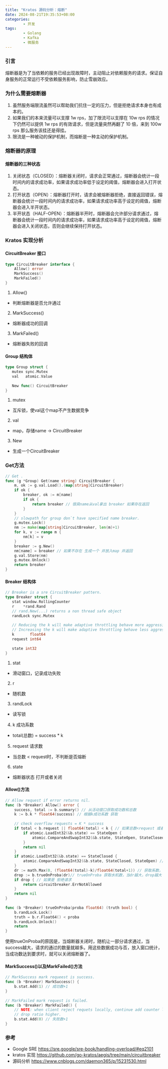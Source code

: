 ```yaml
---
title: "Kratos 源码分析：熔断"
date: 2024-08-21T19:35:53+08:00
categories: 
        - 开发
tags: 
        - Golang
        - Kafka
        - 微服务
---
```


### 引言
熔断器是为了当依赖的服务已经出现故障时，主动阻止对依赖服务的请求。保证自身服务的正常运行不受依赖服务影响，防止雪崩效应。

### 为什么需要熔断器
1. 虽然服务端限流虽然可以帮助我们抗住一定的压力，但是拒绝请求本身也有成本的。
2. 如果我们的本来流量可以支撑 1w rps，加了限流可以支撑在 10w rps 的情况下仍然可以提供 1w rps 的有效请求，但是流量突然再翻了 10 倍，来到 100w rps 那么服务该挂还是得挂。
3. 限流是一种被动的保护机制，而熔断是一种主动的保护机制。

### 熔断器的原理
#### 熔断器的三种状态
1. 关闭状态（CLOSED）：熔断器关闭时，请求会正常通过，熔断器会统计一段时间内的请求成功率，如果请求成功率低于设定的阈值，熔断器会进入打开状态。
2. 打开状态（OPEN）：熔断器打开时，请求会被熔断器拒绝，直接返回错误，熔断器会统计一段时间内的请求成功率，如果请求成功率高于设定的阈值，熔断器会进入半开状态。
3. 半开状态（HALF-OPEN）：熔断器半开时，熔断器会允许部分请求通过，熔断器会统计一段时间内的请求成功率，如果请求成功率高于设定的阈值，熔断器会进入关闭状态，否则会继续保持打开状态。


### Kratos 实现分析
#### CircuitBreaker 接口
```go
type CircuitBreaker interface {
	Allow() error
	MarkSuccess()
	MarkFailed()
}
```
1. Allow()
* 判断熔断器是否允许通过
2. MarkSuccess()
* 熔断器成功的回调
3. MarkFailed()
* 熔断器失败的回调

#### Group 结构体
```go
type Group struct {
   mutex sync.Mutex
   val   atomic.Value
 
   New func() CircuitBreaker
}
```
1. mutex
* 互斥锁，使val这个map不产生数据竞争
2. val
* map，存储name -> CircuitBreaker
3. New
* 生成一个CircuitBreaker
  
### Get方法
```go
// Get .
func (g *Group) Get(name string) CircuitBreaker {
	m, ok := g.val.Load().(map[string]CircuitBreaker)
	if ok {
		breaker, ok := m[name]
		if ok {
			return breaker // 很具name从val拿出 breaker 如果存在返回
		}
	}
	// slowpath for group don`t have specified name breaker.
	g.mutex.Lock()
	nm := make(map[string]CircuitBreaker, len(m)+1)
	for k, v := range m {
		nm[k] = v
	}
	breaker := g.New()
	nm[name] = breaker // 如果不存在 生成一个 并放入map 并返回
	g.val.Store(nm)
	g.mutex.Unlock()
	return breaker
}
```
#### Breaker 结构体
```go
// Breaker is a sre CircuitBreaker pattern.
type Breaker struct {
   stat window.RollingCounter
   r    *rand.Rand
   // rand.New(...) returns a non thread safe object
   randLock sync.Mutex
 
   // Reducing the k will make adaptive throttling behave more aggressively,
   // Increasing the k will make adaptive throttling behave less aggressively.
   k       float64
   request int64
 
   state int32
}
```
1. stat
* 滑动窗口，记录成功失败
2. r
* 随机数
3. randLock
* 读写锁
4. k 成功系数
* total(总数) = success * k
5. request 请求数
* 当总数 < request时，不判断是否熔断
6. state
* 熔断器状态 打开或者关闭

#### Allow()方法
```go
// Allow request if error returns nil.
func (b *Breaker) Allow() error {
	success, total := b.summary() // 从活动窗口获取成功数和总数
	k := b.k * float64(success) // 根据k成功系数 获取
 
	// check overflow requests = K * success
	if total < b.request || float64(total) < k { // 如果总数<request 或者  总数 < k 
		if atomic.LoadInt32(&b.state) == StateOpen { 
			atomic.CompareAndSwapInt32(&b.state, StateOpen, StateClosed) // 如果state是打开 关闭
		}
		return nil
	}
	if atomic.LoadInt32(&b.state) == StateClosed { 
		atomic.CompareAndSwapInt32(&b.state, StateClosed, StateOpen) // 如果state是关闭 打开
	}
	dr := math.Max(0, (float64(total)-k)/float64(total+1)) // 获取系数，当k越大 dr越小
	drop := b.trueOnProba(dr)// trueOnProba 获取水机数，当dr越大，drop越大
	if drop { // 如果是 拒绝请求
		return circuitbreaker.ErrNotAllowed
	}
	return nil
}
 
func (b *Breaker) trueOnProba(proba float64) (truth bool) {
	b.randLock.Lock()
	truth = b.r.Float64() < proba
	b.randLock.Unlock()
	return
}
```
使用trueOnProba的原因是，当熔断器关闭时，随机让一部分请求通过，当success越大，请求的通过的数量就越多。用这些数据成功与否，放入窗口统计，当成功数达到要求时，就可以关闭熔断器了。

#### MarkSuccess()以及MarkFailed()方法
```go
// MarkSuccess mark requeest is success.
func (b *Breaker) MarkSuccess() {
	b.stat.Add(1) // 成功数+1
}
 
// MarkFailed mark request is failed.
func (b *Breaker) MarkFailed() {
	// NOTE: when client reject requets locally, continue add counter let the
	// drop ratio higher.
	b.stat.Add(0) // 失败数+1
}
```

### 参考
* Google SRE https://sre.google/sre-book/handling-overload/#eq2101
* kratos 实现 https://github.com/go-kratos/aegis/tree/main/circuitbreaker
* 源码分析 https://www.cnblogs.com/daemon365/p/15231530.html